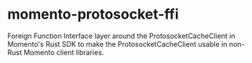 # momento-protosocket-ffi

Foreign Function Interface layer around the ProtosocketCacheClient in Momento's Rust SDK to make the ProtosocketCacheClient usable in non-Rust Momento client libraries.
